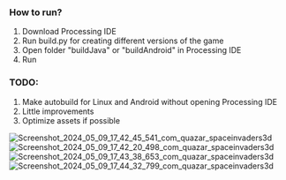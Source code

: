 ### How to run?

1) Download Processing IDE
2) Run build.py for creating different versions of the game
3) Open folder "buildJava" or "buildAndroid" in Processing IDE
4) Run

### TODO:
1) Make autobuild for Linux and Android without opening Processing IDE
2) Little improvements
3) Optimize assets if possible

![Screenshot_2024_05_09_17_42_45_541_com_quazar_spaceinvaders3d](https://github.com/MaximKhalamov/SpaceInvaders3D/assets/92873663/81c10c5c-e181-4c32-b5c4-9bd1219b2fff)
![Screenshot_2024_05_09_17_42_20_498_com_quazar_spaceinvaders3d](https://github.com/MaximKhalamov/SpaceInvaders3D/assets/92873663/45111722-12df-422e-a5ff-a56145c99e5a)
![Screenshot_2024_05_09_17_43_38_653_com_quazar_spaceinvaders3d](https://github.com/MaximKhalamov/SpaceInvaders3D/assets/92873663/4726a89e-74b1-4912-bccb-73e7a74d3491)
![Screenshot_2024_05_09_17_44_32_799_com_quazar_spaceinvaders3d](https://github.com/MaximKhalamov/SpaceInvaders3D/assets/92873663/67626a1e-819e-46a8-8aef-f7485f7d7456)
